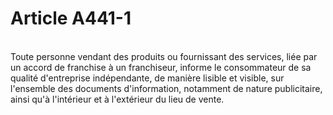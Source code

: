 # Article A441-1

<p><br/>Toute personne vendant des produits ou fournissant des services, liée par un accord de franchise à un franchiseur, informe le consommateur de sa qualité d'entreprise indépendante, de manière lisible et visible, sur l'ensemble des documents d'information, notamment de nature publicitaire, ainsi qu'à l'intérieur et à l'extérieur du lieu de vente.</p>